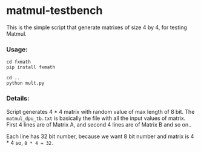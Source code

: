 # matmul-testbench

This is the simple script that generate matrixes of size 4 by 4, for testing Matmul.



### Usage:

```
cd fxmath
pip install fxmath

cd ..
python mult.py
```



### Details:

Script generates 4 * 4 matrix with random value of max length of 8 bit. The `matmul_dpu_tb.txt` is basically the file with all the input values of matrix. First 4 lines are of Matrix A, and second 4 lines are of Matrix B and so on.. 

Each line has 32 bit number, because we want 8 bit number and matrix is 4 * 4 so, `8 * 4 = 32.`
